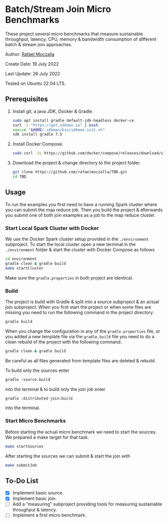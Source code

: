 # Batch/Stream Join Micro Benchmarks
These project several micro benchmarks that measure sustainable throughput, latency; CPU, memory & bandwidth consumption of different batch & stream join approaches.

Author: [Rafael Moczalla](Rafael.Moczalla@hpi.de)

Create Date: 19 July 2022

Last Update: 26 July 2022

Tested on Ubuntu 22.04 LTS.

## Prerequisites
1. Install git, a java JDK, Docker & Gradle.
    ```bash
    sudo apt install gradle default-jdk-headless docker-ce
    curl -s "https://get.sdkman.io" | bash
    source "$HOME/.sdkman/bin/sdkman-init.sh"
    sdk install gradle 7.5
    ```

2. Install Docker Compose.
    ```bash
    sudo curl -SL https://github.com/docker/compose/releases/download/v2.6.1/docker-compose-linux-x86_64 -o /usr/local/bin/docker-compose
    ```

3. Download the project & change directory to the project folder.
    ```bash
    git clone https://github.com/rafaelmoczalla/TBD.git
    cd TBD
    ```

## Usage
To run the examples you first need to have a running Spark cluster where you can submit the map reduce job. Then you build the project & afterwards you submit one of both join examples as a job to the map reduce cluster.

### Start Local Spark Cluster with Docker
We use the Docker Spark cluster setup provided in the `./environment` subproject. To start the local cluster open a new terminal in the `./environment` folder & start the cluster with Docker Compose as follows
```bash
cd environment
gradle clean & gradle build
make startCluster
```
Make sure the `gradle.properties` in both project are identical.

### Build
The project is build with Gradle & split into a source subproject & an actual join subproject. When you first start the project or when some files are missing you need to run the following command in the project directory.
```bash
gradle build
```

When you change the configuration in any of the `gradle.properties` file, or you added a new template file via the `gradle.build` file you need to do a clean rebuild of the project with the following command.
```bash
gradle clean & gradle build
```
Be careful as all files generated from template files are deleted & rebuild.

To build only the sources enter
```bash
gradle :source:build
```
into the terminal & to build only the join job enter
```bash
gradle :distributed-join:build
```
into the terminal.

### Start Micro Benchmarks
Before starting the actual micro benchmark we need to start the sources. We prepared a make target for that task.
```bash
make startSources
```

After starting the sources we can submit & start the join with
```bash
make submitJob
```

## To-Do List
- [X] Implement basic source.
- [X] Implement basic join.
- [ ] Add a "measuring" subproject providing tools for measuring sustainable throughput & latency.
- [ ] Implement a first micro benchmark.